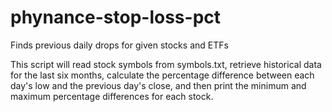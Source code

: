 # phynance-stop-loss-pct

Finds previous daily drops for given stocks and ETFs

This script will read stock symbols from symbols.txt, retrieve historical data for the last six months, calculate the percentage difference between each day's low and the previous day's close, and then print the minimum and maximum percentage differences for each stock.